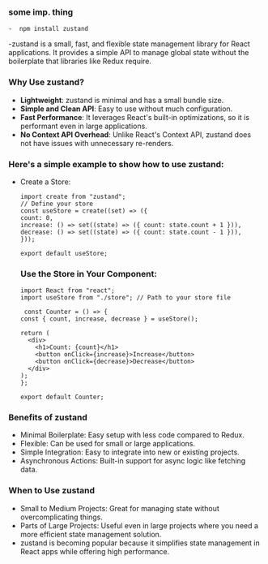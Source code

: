 ### some imp. thing 
```
-  npm install zustand
```
-zustand is a small, fast, and flexible state management library for React applications. It provides a simple API to manage global state without the boilerplate that libraries like Redux require.
### Why Use zustand?
- **Lightweight**: zustand is minimal and has a small bundle size.
- **Simple and Clean API**: Easy to use without much configuration.
- **Fast Performance**: It leverages React's built-in optimizations, so it is performant even in large applications.
- **No Context API Overhead**: Unlike React's Context API, zustand does not have issues with unnecessary re-renders.
### Here's a simple example to show how to use zustand:
- Create a Store:
  ```
  import create from "zustand";
  // Define your store
  const useStore = create((set) => ({
  count: 0,
  increase: () => set((state) => ({ count: state.count + 1 })),
  decrease: () => set((state) => ({ count: state.count - 1 })),
  }));

  export default useStore;
  ```
  ### Use the Store in Your Component:
  ```
  import React from "react";
  import useStore from "./store"; // Path to your store file

   const Counter = () => {
  const { count, increase, decrease } = useStore();

  return (
    <div>
      <h1>Count: {count}</h1>
      <button onClick={increase}>Increase</button>
      <button onClick={decrease}>Decrease</button>
    </div>
  );
  };

  export default Counter;
  ```
###  Benefits of zustand
- Minimal Boilerplate: Easy setup with less code compared to Redux.
- Flexible: Can be used for small or large applications.
- Simple Integration: Easy to integrate into new or existing projects.
 - Asynchronous Actions: Built-in support for async logic like fetching data.
### When to Use zustand
- Small to Medium Projects: Great for managing state without overcomplicating things.
- Parts of Large Projects: Useful even in large projects where you need a more efficient state management solution.
- zustand is becoming popular because it simplifies state management in React apps while offering high performance.

